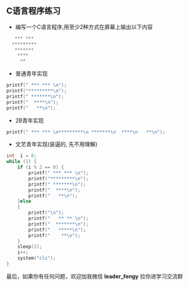 ## C语言程序练习

- 编写一个C语言程序,用至少2种方式在屏幕上输出以下内容

```c
   *** ***
  *********
   *******
    ****
     **
```

- 普通青年实现

```c
printf(" *** *** \n");
printf("*********\n");
printf(" *******\n");
printf("  ****\n");
printf("   **\n");
```

- 2B青年实现

```c
printf(" *** *** \n*********\n *******\n  ****\n   **\n");
```

- 文艺青年实现(装逼的, 先不用理解)

```c
int  i = 0;
while (1) {
    if (i % 2 == 0) {
        printf(" *** *** \n");
        printf("*********\n");
        printf(" *******\n");
        printf("  ****\n");
        printf("   **\n");
    }else
    {
        printf("\n");
        printf("   ** ** \n");
        printf("  *******\n");
        printf("   *****\n");
        printf("    **\n");
    }
    sleep(1);
    i++;
    system("cls");
}
```



最后，如果你有任何问题，欢迎加我微信 **leader_fengy** 拉你进学习交流群

